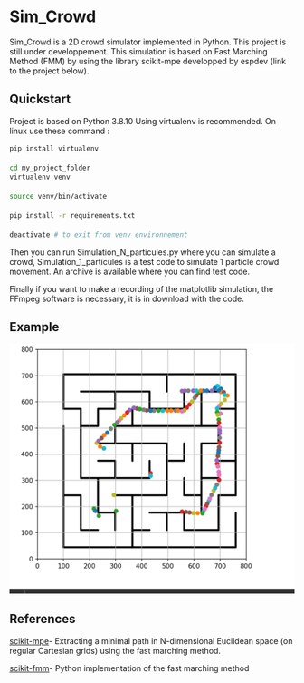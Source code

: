 # Sim_Crowd


Sim_Crowd is a 2D crowd simulator implemented in Python. This project is still under developpement.
This simulation is based on Fast Marching Method (FMM) by using the library scikit-mpe developped by espdev (link to the project below). 

## Quickstart

Project is based on Python 3.8.10
Using virtualenv is recommended. On linux use these command : 

```sh
pip install virtualenv 

cd my_project_folder
virtualenv venv

source venv/bin/activate

pip install -r requirements.txt

deactivate # to exit from venv environnement

```

Then you can run Simulation_N_particules.py where you can simulate a crowd, Simulation_1_particules is a test code to simulate 1 particle crowd movement.
An archive is available where you can find test code. 

Finally if you want to make a recording of the matplotlib simulation, the FFmpeg software is necessary, it is in download with the code.


## Example

![alt text](https://github.com/JosueGauthier/Sim_Crowd/blob/master/_static/im2.png)


## References


[scikit-mpe](https://github.com/espdev/scikit-mpe)- Extracting a minimal path in N-dimensional Euclidean space (on regular Cartesian grids) using the fast marching method.

[scikit-fmm](https://github.com/scikit-fmm/scikit-fmm)- Python implementation of the fast marching method
